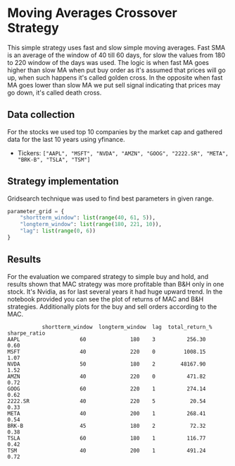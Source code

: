 # Moving Averages Crossover Strategy
This simple strategy uses fast and slow simple moving averages. Fast SMA is an average of the window of 40 till 60 days, for slow the values from 180 to 220 window of the days was used. 
The logic is when fast MA goes higher than slow MA when put buy order as it's assumed that prices will go up, when such happens it's called golden cross. In the opposite when fast MA goes lower than
slow MA we put sell signal indicating that prices may go down, it's called death cross.

## Data collection
For the stocks we used top 10 companies by the market cap and gathered data for the last 10 years using yfinance.
- Tickers: `["AAPL", "MSFT", "NVDA", "AMZN", "GOOG", "2222.SR", "META", "BRK-B", "TSLA", "TSM"]`

## Strategy implementation
Gridsearch technique was used to find best parameters in given range.
```python
parameter_grid = {
    "shortterm_window": list(range(40, 61, 5)),
    "longterm_window": list(range(180, 221, 10)),
    "lag": list(range(0, 6))
}
```
## Results
For the evaluation we compared strategy to simple buy and hold, and results shown that MAC strategy was more profitable than B&H only in one stock. It's Nvidia, as for last several years it had huge upward trend.
In the notebook provided you can see the plot of returns of MAC and B&H strategies. Additionally plots for the buy and sell orders according to the MAC.
``` table
           shortterm_window  longterm_window  lag  total_return_%  sharpe_ratio  
AAPL                   60              180    3          256.30          0.60   
MSFT                   40              220    0         1008.15          1.07   
NVDA                   50              180    2        48167.90          1.52   
AMZN                   40              220    0          471.82          0.72   
GOOG                   60              220    1          274.14          0.62   
2222.SR                40              220    5           20.54          0.33   
META                   40              200    1          268.41          0.54   
BRK-B                  45              180    2           72.32          0.38   
TSLA                   60              180    1          116.77          0.42   
TSM                    40              200    1          491.24          0.72
```
